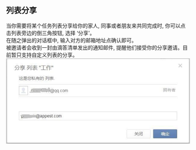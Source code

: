 ## 列表分享
当你需要将某个任务列表分享给你的家人, 同事或者朋友来共同完成时, 你可以点击列表旁边的倒三角按钮, 选择 ‘分享’。
<br />在随之弹出的对话框中, 输入对方的邮箱地址点确认即可。
<br />被邀请者会收到一封由滴答清单发出的通知邮件, 提醒他们接受你的分享邀请。目前暂只支持自定义列表的分享。![](../images/image015.jpg)
